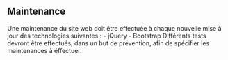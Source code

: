 ## Maintenance 
Une maintenance du site web doit être effectuée à chaque nouvelle mise à jour des technologies suivantes : 
    - jQuery
    - Bootstrap
Différents tests devront être effectués, dans un but de prévention, afin de spécifier les maintenances à éffectuer. 